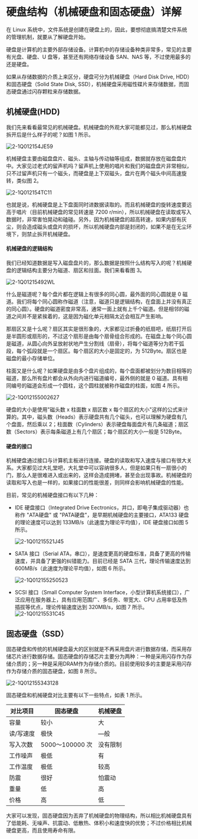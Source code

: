 # 硬盘结构（机械硬盘和固态硬盘）详解

在 Linux 系统中，文件系统是创建在硬盘上的，因此，要想彻底搞清楚文件系统的管理机制，就要从了解硬盘开始。

硬盘是计算机的主要外部存储设备。计算机中的存储设备种类非常多，常见的主要有光盘、硬盘、U 盘等，甚至还有网络存储设备 SAN、NAS 等，不过使用最多的还是硬盘。

如果从存储数据的介质上来区分，硬盘可分为机械硬盘（Hard Disk Drive, HDD）和固态硬盘（Solid State Disk, SSD），机械硬盘采用磁性碟片来存储数据，而固态硬盘通过闪存颗粒来存储数据。

## 机械硬盘(HDD)

我们先来看看最常见的机械硬盘。机械硬盘的外观大家可能都见过，那么机械硬盘拆开后是什么样子的呢？如图 1 所示。

![2-1Q012154JE59](assets/2-1Q012154JE59-20231027150035-19zt8s9.jpg)

机械硬盘主要由磁盘盘片、磁头、主轴与传动轴等组成，数据就存放在磁盘盘片中。大家见过老式的留声机吗？留声机上使用的唱片和我们的磁盘盘片非常相似，只不过留声机只有一个磁头，而硬盘是上下双磁头，盘片在两个磁头中间高速旋转，类似图 2。

![2-1Q012154TC11](assets/2-1Q012154TC11-20231027151809-mix2okq.jpg)

也就是说，机械硬盘是上下盘面同时进数据读取的。而且机械硬盘的旋转速度要远高于唱片（目前机械硬盘的常见转速是 7200  r/min），所以机械硬盘在读取或写入数据时，非常害怕晃动和磕碰。另外，因为机械硬盘的超高转速，如果内部有灰尘，则会造成磁头或盘片的损坏，所以机械硬盘内部是封闭的，如果不是在无尘环境下，则禁止拆开机械硬盘。

#### 机械硬盘的逻辑结构

我们已经知道数据是写入磁盘盘片的，那么数据是按照什么结构写入的呢？机械硬盘的逻辑结构主要分为磁道、扇区和拄面。我们来看看图 3。

![2-1Q01215492WL](assets/2-1Q01215492WL-20231027151828-dn5hjm9.jpg)

什么是磁道呢？每个盘片都在逻辑上有很多的同心圆，最外面的同心圆就是 0  磁道。我们将每个同心圆称作磁道（注意，磁道只是逻辑结构，在盘面上并没有真正的同心圆）。硬盘的磁道密度非常高，通常一面上就有上千个磁道。但是相邻的磁道之间并不是紧挨着的，这是因为磁化单元相隔太近会相互产生影响。

那扇区又是十么呢？扇区其实是很形象的，大家都见过折叠的纸扇吧，纸扇打开后是半圆形或扇形的，不过这个扇形是由每个扇骨组合形成的。在磁盘上每个同心圆是磁道，从圆心向外呈放射状地产生分割线（扇骨），将每个磁道等分为若干弧段，每个弧段就是一个扇区。每个扇区的大小是固定的，为  512Byte。扇区也是磁盘的最小存储单位。

柱面又是什么呢？如果硬盘是由多个盘片组成的，每个盘面都被划分为数目相等的磁道，那么所有盘片都会从外向内进行磁道编号，最外侧的就是 0 磁道。具有相同编号的磁道会形成一个圆柱，这个圆柱就被称作磁盘的柱面，如图 4 所示。

![2-1Q012155002627](assets/2-1Q012155002627-20231027151846-ajw5lcj.jpg)

硬盘的大小是使用"磁头数 x 柱面数 x 扇区数 x  每个扇区的大小"这样的公式来计算的。其中，磁头数（Heads）表示硬盘共有几个磁头，也可以理解为硬盘有几个盘面，然后乘以  2；柱面数（Cylinders）表示硬盘每面盘片有几条磁道；扇区数（Sectors）表示每条磁道上有几个扇区；每个扇区的大小一般是  512Byte。

#### 硬盘的接口

机械硬盘通过接口与计算机主板进行连接。硬盘的读取和写入速度与接口有很大关系。大家都见过大礼堂吧，大礼堂中可以容纳很多人，但是如果只有一扇很小的门，那么人是很难进入或出来的，这样会造成拥堵，甚至会出现事故。机械硬盘的读取和写入也是一样的，如果接口的性能很差，则同样会影响机械硬盘的性能。

目前，常见的机械硬盘接口有以下几种：

* IDE 硬盘接口（Integrated Drive Eectronics，并口，即电子集成驱动器）也称作 "ATA硬盘" 或  "PATA硬盘"，是早期机械硬盘的主要接口，ATA133 硬盘的理论速度可以达到 133MB/s（此速度为理论平均值），IDE 硬盘接口如图 5  所示。

  ![2-1Q01215521J45](assets/2-1Q01215521J45-20231027151901-bqar6x0.jpg)

* SATA 接口（Serial ATA，串口），是速度更高的硬盘标准，具备了更高的传输速度，并具备了更强的纠错能力。目前已经是 SATA 三代，理论传输速度达到 600MB/s（此速度为理论平均值），如图 6 所示。

  ![2-1Q012155250523](assets/2-1Q012155250523-20231027151918-ckvdtgq.jpg)

* SCSI 接口（Small Computer System Interface，小型计算机系统接口），广泛应用在服务器上，具有应用范围广、多任务、带宽大、CPU 占用率低及热插拔等优点，理论传输速度达到 320MB/s，如图 7 所示。  
  ​![2-1Q01215531C45](assets/2-1Q01215531C45-20231027151939-q9hi06m.jpg)​

## 固态硬盘（SSD）

固态硬盘和传统的机械硬盘最大的区别就是不再采用盘片进行数据存储，而采用存储芯片进行数据存储。固态硬盘的存储芯片主要分为两种：一种是采用闪存作为存储介质的；另一种是采用DRAM作为存储介质的。目前使用较多的主要是采用闪存作为存储介质的固态硬盘，如图  8 所示。

![2-1Q012155343128](assets/2-1Q012155343128-20231027151954-7w7wq13.jpg)

固态硬盘和机械硬盘对比主要有以下一些特点，如表 1 所示。

|对比项目|固态硬盘|机械硬盘|
| -----------| -----------------| ----------|
|容量|较小|大|
|读/写速度|极快|—般|
|写入次数|5000〜100000 次|没有限制|
|工作噪声|极低|有|
|工作温度|极低|较高|
|防震|很好|怕震动|
|重量|低|高|
|价格|高|低|

大家可以发现，固态硬盘因为丟弃了机械硬盘的物理结构，所以相比机械硬盘具有了低能耗、无噪声、抗震动、低散热、体积小和速度快的优势；不过价格相比机械硬盘更高，而且使用寿命有限。
